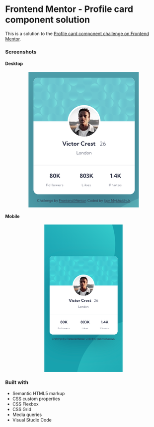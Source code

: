 # Frontend Mentor - Profile card component solution

This is a solution to the [Profile card component challenge on Frontend Mentor](https://www.frontendmentor.io/challenges/profile-card-component-cfArpWshJ). 

### Screenshots

#### Desktop

<div align="center">
  <img src="./images/screenshots/Desktop.png" align="center">
</div>

#### Mobile

<div align="center">
  <img src="./images/screenshots/Mobile.png" style="max-width:50%;" align="center">
</div>

### Built with

- Semantic HTML5 markup
- CSS custom properties
- CSS Flexbox
- CSS Grid
- Media queries
- Visual Studio Code